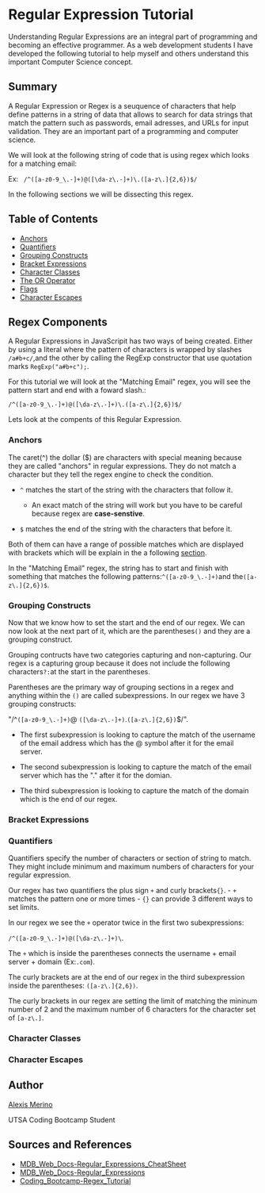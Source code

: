 # Regular Expression Tutorial

Understanding Regular Expressions are an integral part of programming and becoming an effective programmer. As a web development students I have developed the following tutorial to help myself and others understand this important Computer Science concept.

## Summary

A Regular Expression or Regex is a seuquence of characters that help define patterns in a string of data that allows to search for data strings that match the pattern such as passwords, email adresses, and URLs for input validation. They are an important part of a programming and computer science.

We will look at the following string of code that is using regex which looks for a matching email:

Ex: ` /^([a-z0-9_\.-]+)@([\da-z\.-]+)\.([a-z\.]{2,6})$/`

In the following sections we will be dissecting this regex.


## Table of Contents

- [Anchors](#anchors)
- [Quantifiers](#quantifiers)
- [Grouping Constructs](#grouping-constructs)
- [Bracket Expressions](#bracket-expressions)
- [Character Classes](#character-classes)
- [The OR Operator](#the-or-operator)
- [Flags](#flags)
- [Character Escapes](#character-escapes)

## Regex Components

A Regular Expressions in JavaScripit has two ways of being created. Either by using a literal where the pattern of characters is wrapped by slashes `/a#b+c/`,and the other by calling the RegExp constructor that use quotation marks `RegExp("a#b+c");`.

For this tutorial we will look at the "Matching Email" regex, you will see the pattern start and end with a foward slash.:

`/^([a-z0-9_\.-]+)@([\da-z\.-]+)\.([a-z\.]{2,6})$/`

Lets look at the compents of this Regular Expression.

### Anchors

The caret(^) the dollar ($) are characters with special meaning because they are called "anchors" in regular expressions. They do not match a character but they tell the regex engine to check the condition.

* `^` matches the start of the string with the characters that follow it.

    - An exact match of the string will work but you have to be careful because regex are **case-senstive**.

 * `$` matches the end of the string with the characters that before it.

Both of them can have a range of possible matches which are displayed with brackets which will be explain in the a following [section](#bracket-expressions).

In the "Matching Email" regex, the string has to start and finish with something that matches
the following patterns:`^([a-z0-9_\.-]+)`and the`([a-z\.]{2,6})$`.  

### Grouping Constructs

Now that we know how to set the start and the end of our regex. We can now look at the next part of it, which are the parentheses`()` and they are a grouping construct.

Grouping contructs have two categories capturing and non-capturing. Our regex is a capturing group because it does not include the following characters`?:`at the start in the parentheses.

Parentheses are the primary way of grouping sections in a regex and anything within the `()` are called subexpressions. 
In our regex we have 3 grouping constructs:

"/^`([a-z0-9_\.-]+)`@ `([\da-z\.-]+)`\.`([a-z\.]{2,6})`$/". 

* The first subexpression is looking to capture the match of the username of the email address which has the @ symbol after it for the email server.

* The second subexpression is looking to capture the match of the email server which has the "." after it for the domian.

* The third subexpression is looking to capture the match of the domain which is the end of our regex.

### Bracket Expressions

### Quantifiers
Quantifiers specify the number of characters or section of string to match. They might include minimum and maximum numbers of characters for your regular expression. 

Our regex has two quantifiers the plus sign `+` and curly brackets`{}`.
    - `+` matches the pattern one or more times
    - `{}` can provide 3 different ways to set limits.

In our regex we see the `+` operator twice in the first two subexpressions:

`/^([a-z0-9_\.-]+)@([\da-z\.-]+)\`.

The `+` which is inside the parentheses connects the username + email server + domain (Ex:`.com`).

The curly brackets are at the end of our regex in the third subexpression inside the parentheses: `([a-z\.]{2,6})`.

The curly brackets in our regex are setting the limit of matching the mininum number of 2 and the maximum number of 6 characters for the character set of `[a-z\.]`.

### Character Classes

### Character Escapes


## Author

[Alexis Merino](https://github.com/AlexM745)

UTSA Coding Bootcamp Student

## Sources and References
- [MDB_Web_Docs-Regular_Expressions_CheatSheet](https://developer.mozilla.org/en-US/docs/Web/JavaScript/Guide/Regular_expressions/Cheatsheet)
- [MDB_Web_Docs-Regular_Expressions](https://developer.mozilla.org/en-US/docs/Web/JavaScript/Guide/Regular_expressions)
- [Coding_Bootcamp-Regex_Tutorial](https://coding-boot-camp.github.io/full-stack/computer-science/regex-tutorial)
